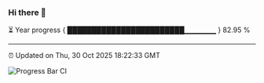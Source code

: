 ### Hi there 👋

⏳ Year progress { ████████████████████████▁▁▁▁▁▁ } 82.95 %

---

⏰ Updated on Thu, 30 Oct 2025 18:22:33 GMT

![Progress Bar CI](https://github.com/liununu/liununu/workflows/Progress%20Bar%20CI/badge.svg)

